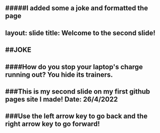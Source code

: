 #####I added some a joke and formatted the page
---
layout: slide
title: Welcome to the second slide!
---
##JOKE
---
####How do you stop your laptop's charge running out? You hide its trainers.
---
###This is my second slide on my first github pages site I made! Date: 26/4/2022
---
###Use the left arrow key to go back and the right arrow key to go forward!
---
